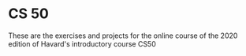 # CS 50
These are the exercises and projects for the online course of the 2020 edition of Havard's introductory course CS50 
